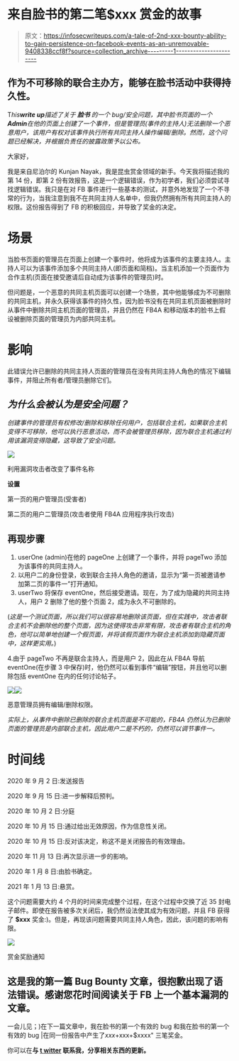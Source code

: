 # 来自脸书的第二笔$xxx 赏金的故事

> 原文：<https://infosecwriteups.com/a-tale-of-2nd-xxx-bounty-ability-to-gain-persistence-on-facebook-events-as-an-unremovable-9408338ccf8f?source=collection_archive---------1----------------------->

## 作为不可移除的联合主办方，能够在脸书活动中获得持久性。

T*his****write up****描述了关于* ***脸书*** *的一个 bug/安全问题，其中脸书页面的一个****Admin****在他的页面上创建了一个事件，但是管理员(事件的主持人)无法删除一个恶意用户，该用户有权对该事件执行所有共同主持人操作编辑/删除。然而，这个问题已经解决，并根据负责任的披露政策予以公布。*

大家好，

我是来自尼泊尔的 Kunjan Nayak，我是昆虫赏金领域的新手。今天我将描述我的第 14 份，即第 2 份有效报告，这是一个逻辑错误，作为初学者，我们必须尝试寻找逻辑错误。我只是在对 FB 事件进行一些基本的测试，并意外地发现了一个不寻常的行为，当我注意到我不在共同主持人名单中，但我仍然拥有所有共同主持人的权限。这份报告得到了 FB 的积极回应，并导致了奖金的决定。

# **场景**

当脸书页面的管理员在页面上创建一个事件时，他将成为该事件的主要主持人。主持人可以为该事件添加多个共同主持人(即页面和简档)。当主机添加一个页面作为合作主机(页面在接受邀请后自动成为该事件的管理员)时。

但问题是，一个恶意的共同主机页面可以创建一个场景，其中他能够成为不可删除的共同主机，并永久获得该事件的持久性，因为脸书没有在共同主机页面被删除时从事件中删除共同主机页面的管理员，并且仍然在 FB4A 和移动版本的脸书上假设被删除页面的管理员为内部共同主机。

# **影响**

此错误允许已删除的共同主持人页面的管理员在没有共同主持人角色的情况下编辑事件，并阻止所有者/管理员删除它们。

## ***为什么会被认为是安全问题？***

*创建事件的管理员有权修改/删除和移除任何用户，包括联合主机，如果联合主机变得不可移除，他可以执行恶意活动，而不会被管理员移除，因为联合主机通过利用该漏洞变得隐藏，这导致了安全问题。*

![](img/c6765e0ccf5573ab7d689f57b1d29fe3.png)

利用漏洞攻击者改变了事件名称

**设置**

第一页的用户管理员(受害者)

第二页的用户二管理员(攻击者使用 FB4A 应用程序执行攻击)

## **再现步骤**

1.  userOne (admin)在他的 pageOne 上创建了一个事件，并将 pageTwo 添加为该事件的共同主持人。
2.  以用户二的身份登录，收到联合主持人角色的邀请，显示为“第一页被邀请参加第二页的事件一”打开通知。
3.  userTwo 将保存 eventOne，然后接受邀请。现在，为了成为隐藏的共同主持人，用户 2 删除了他的整个页面 2，成为永久不可删除的。

(*这是一个测试页面，所以我们可以很容易地删除该页面，但在实践中，攻击者联合主机不会删除他的整个页面，因为这使得攻击非常有限，攻击者有联合主机的角色，他可以简单地创建一个假页面，并将该假页面作为联合主机添加到隐藏页面中，这样更实用。*)

4.由于 pageTwo 不再是联合主持人，而是用户 2，因此在从 FB4A 导航 eventOne(在步骤 3 中保存)时，他仍然可以看到事件“编辑”按钮，并且他可以删除包括 eventOne 在内的任何讨论帖子。

![](img/0b4715661ed4bfce42de6eae5061fa7c.png)![](img/b3b0262fd78f179b67066211fc78df94.png)

恶意管理员拥有编辑/删除权限。

*实际上，从事件中删除已删除的联合主机页面是不可能的，FB4A 仍然认为已删除页面的管理员是内部联合主机，因此用户二是不朽的，仍然可以调节事件一。*

# **时间线**

2020 年 9 月 2 日:发送报告

2020 年 9 月 15 日:进一步解释后预判。

2020 年 10 月 2 日:分庭

2020 年 10 月 15 日:通过给出无效原因，作为信息性关闭。

2020 年 10 月 15 日:反对该决定，称这不是关闭报告的有效理由。

2020 年 11 月 13 日:再次显示进一步的影响。

2020 年 1 月 8 日:由脸书确定。

2021 年 1 月 13 日:悬赏。

这个问题需要大约 4 个月的时间来完成整个过程，在这个过程中交换了近 35 封电子邮件。即使在报告被多次关闭后，我仍然设法使其成为有效问题，并且 FB 获得了 **$xxx** 奖金:)。但是，再现该问题需要共同主持人角色，因此，该问题的影响有限。

![](img/bac6c49d1db18df3def244c62e0286f3.png)

赏金奖励通知

## 这是我的第一篇 Bug Bounty 文章，很抱歉出现了语法错误。感谢您花时间阅读关于 FB 上一个基本漏洞的文章。

一会儿见；)在下一篇文章中，我在脸书的第一个有效的 bug 和我在脸书的第一个有效的 bug |在同一份报告中产生了$xxx+$xxx+$xxxx" 三笔奖金。

你可以在[](https://www.facebook.com/kunjan.nayak.1)****与 [t **witter**](https://twitter.com/kunjannayak5) 联系我，分享相关东西的更新。****